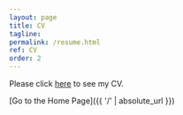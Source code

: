 ```yaml
---
layout: page
title: CV
tagline: 
permalink: /resume.html
ref: CV
order: 2
---
```


Please click [here](https://drive.google.com/file/d/19SJ1bM93mZL7OZA5gQvZdT9HKQ6ATGuE/view?usp=sharing) to see my CV.


[Go to the Home Page]({{ '/' | absolute_url }})
